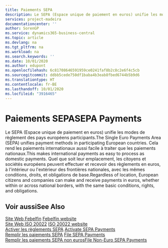 ```yaml
---
title: Paiements SEPA
description: Le SEPA (Espace unique de paiement en euros) unifie les modes de règlement des pays européens participants. Cela rend les paiements internationaux aussi facile à traiter que les paiements nationaux. Quel que soit leur emplacement, les citoyens et sociétés européens peuvent effectuer et recevoir des règlements en euros, à l'intérieur ou l'extérieur des frontières nationales, avec les mêmes conditions, droits, et obligations de base.
services: project-madeira
documentationcenter: ''
author: SorenGP
ms.service: dynamics365-business-central
ms.topic: article
ms.devlang: na
ms.tgt_pltfrm: na
ms.workload: na
ms.search.keywords: ''
ms.date: 10/01/2020
ms.author: edupont
ms.openlocfilehash: 6c81708646591959ce0241faf8b2c8c2e6f4c5cb
ms.sourcegitcommit: ddbb5cede750df1baba4b3eab8fbed6744b5b9d6
ms.translationtype: HT
ms.contentlocale: fr-BE
ms.lasthandoff: 10/01/2020
ms.locfileid: "3916465"
---
```

# <a name="sepa-payments"></a><span data-ttu-id="77905-105">Paiements SEPA</span><span class="sxs-lookup"><span data-stu-id="77905-105">SEPA Payments</span></span>
<span data-ttu-id="77905-106">Le SEPA (Espace unique de paiement en euros) unifie les modes de règlement des pays européens participants.</span><span class="sxs-lookup"><span data-stu-id="77905-106">The Single Euro Payments Area (SEPA) unifies payment methods in participating European countries.</span></span> <span data-ttu-id="77905-107">Cela rend les paiements internationaux aussi facile à traiter que les paiements nationaux.</span><span class="sxs-lookup"><span data-stu-id="77905-107">This makes international payments as easy to process as domestic payments.</span></span> <span data-ttu-id="77905-108">Quel que soit leur emplacement, les citoyens et sociétés européens peuvent effectuer et recevoir des règlements en euros, à l'intérieur ou l'extérieur des frontières nationales, avec les mêmes conditions, droits, et obligations de base.</span><span class="sxs-lookup"><span data-stu-id="77905-108">Regardless of location, European citizens and companies can make and receive payments in euros, whether within or across national borders, with the same basic conditions, rights, and obligations.</span></span>  

## <a name="see-also"></a><span data-ttu-id="77905-109">Voir aussi</span><span class="sxs-lookup"><span data-stu-id="77905-109">See Also</span></span>  
 <span data-ttu-id="77905-110">[Site Web Febelfin](https://go.microsoft.com/fwlink/?LinkId=275119) </span><span class="sxs-lookup"><span data-stu-id="77905-110">[Febelfin website](https://go.microsoft.com/fwlink/?LinkId=275119) </span></span>  
 <span data-ttu-id="77905-111">[Site Web ISO 20022](https://go.microsoft.com/fwlink/?LinkId=275120) </span><span class="sxs-lookup"><span data-stu-id="77905-111">[ISO 20022 website](https://go.microsoft.com/fwlink/?LinkId=275120) </span></span>  
 <span data-ttu-id="77905-112">[Activer les règlements SEPA](how-to-activate-sepa-payments.md) </span><span class="sxs-lookup"><span data-stu-id="77905-112">[Activate SEPA Payments](how-to-activate-sepa-payments.md) </span></span>  
 <span data-ttu-id="77905-113">[Remplir les paiements SEPA](how-to-file-sepa-payments.md) </span><span class="sxs-lookup"><span data-stu-id="77905-113">[File SEPA Payments](how-to-file-sepa-payments.md) </span></span>  
 [<span data-ttu-id="77905-114">Remplir les paiements SEPA non euros</span><span class="sxs-lookup"><span data-stu-id="77905-114">File Non-Euro SEPA Payments</span></span>](how-to-file-non-euro-sepa-payments.md)
